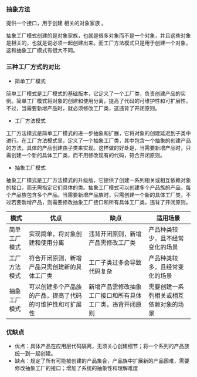 ### 抽象方法

提供一个接口，用于创建 相关的对象家族 。



抽象工厂模式创建的是对象家族，也就是很多对象而不是一个对象，并且这些对象是相关的，也就是说必须一起创建出来。而工厂方法模式只是用于创建一个对象，这和抽象工厂模式有很大不同。

### 三种工厂方式的对比

* 简单工厂模式

简单工厂模式是工厂模式的基础版本，它定义了一个工厂类，负责创建产品的实例。简单工厂模式将对象的创建和使用分离，提高了代码的可维护性和可扩展性。不过，当需要新增产品时，就必须修改工厂类，这违背了开闭原则。


* 工厂方法模式

工厂方法模式是简单工厂模式的进一步抽象和扩展，它将对象的创建延迟到子类中进行。在工厂方法模式里，定义了一个抽象工厂类，其中包含一个抽象的创建产品的方法，具体的产品创建由子类来实现。这样做的好处是，当需要新增产品时，只需创建一个新的具体工厂类，而不用修改现有的代码，符合开闭原则。


* 抽象工厂模式

抽象工厂模式是工厂方法模式的升级版，它提供了创建一系列相关或相互依赖对象的接口，而无需指定它们具体的类。抽象工厂模式可以创建多个产品族的产品，每个产品族包含多个产品。当需要新增产品族时，只需创建一个新的具体工厂类，不过若要新增产品，则需要修改抽象工厂接口和所有具体工厂类，违背了开闭原则。


| 模式         | 优点                                                     | 缺点                                                     | 适用场景                               |
| ------------ | -------------------------------------------------------- | -------------------------------------------------------- | -------------------------------------- |
| 简单工厂模式 | 实现简单，将对象创建和使用分离                           | 违背开闭原则，新增产品需修改工厂类                       | 产品种类较少，且不经常变化的场景       |
| 工厂方法模式 | 符合开闭原则，新增产品只需创建新的具体工厂类             | 工厂子类过多会导致代码复杂                               | 产品种类较多，且经常变化的场景         |
| 抽象工厂模式 | 可以创建多个产品族的产品，提高了代码的可维护性和可扩展性 | 新增产品需修改抽象工厂接口和所有具体工厂类，违背开闭原则 | 需要创建一系列相关或相互依赖对象的场景 |


### 优缺点


* 优点：具体产品在应用层代码隔离，无须关心创建细节；将一个系列的产品族统一到一起创建。
* 缺点：规定了所有可能被创建的产品集合，产品族中扩展新的产品困难，需要修改抽象工厂的接口；增加了系统的抽象性和理解难度